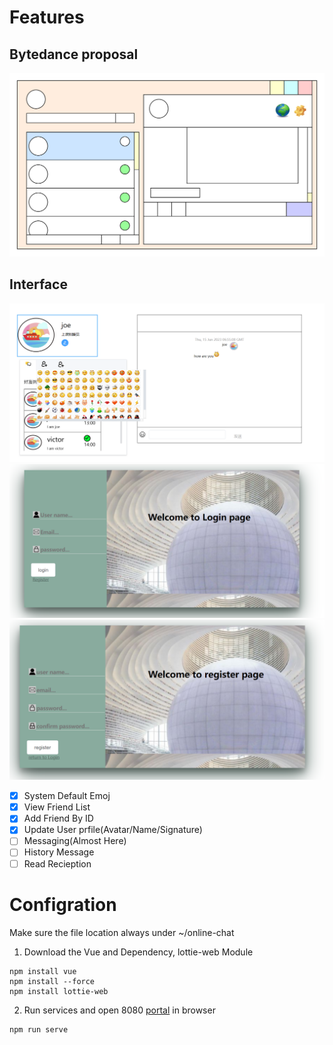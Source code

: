 # Features

## Bytedance proposal
![Demo Screenshot](https://github.com/yzj-jzy/Online-Chat/blob/main/Demo/Goal.svg)
## Interface
![Demo Screenshot](https://github.com/yzj-jzy/Online-Chat/blob/main/Demo/Chat.jpg)
![Demo Screenshot](https://github.com/yzj-jzy/Online-Chat/blob/main/Demo/Login.jpg)
![Demo Screenshot](https://github.com/yzj-jzy/Online-Chat/blob/main/Demo/Register.jpg)

- [x] System Default Emoj 
- [x] View Friend List
- [x] Add Friend By ID
- [x] Update User prfile(Avatar/Name/Signature)
- [ ] Messaging(Almost Here)
- [ ] History Message
- [ ] Read Recieption

# Configration
Make sure the file location always under ~/online-chat
1. Download the Vue and Dependency, lottie-web Module
```
npm install vue
npm install --force
npm install lottie-web
```

2. Run services and open 8080 [portal](http://localhost:8080/#/)  in browser
```
npm run serve
```
